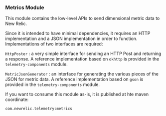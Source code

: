 ### Metrics Module

This module contains the low-level APIs to send dimensional metric data to New Relic.

Since it is intended to have minimal dependencies, it requires an HTTP implementation
and a JSON implementation in order to function. Implementations of two interfaces
are required:

`HttpPoster` : a very simple interface for sending an HTTP Post and returning a response.
A reference implementation based on `okhttp` is provided in the `telemetry-components` module.

`MetricJsonGenerator` : an interface for generating the various pieces of the JSON for metric data.
A reference implementation based on `gson` is provided in the `telemetry-components` module.

If you want to consume this module as-is, it is published at hte maven coordinate:

`com.newrelic.telemetry:metrics`


